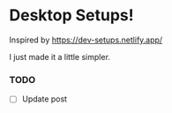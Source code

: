 # Desktop Setups!

Inspired by https://dev-setups.netlify.app/

I just made it a little simpler.

### TODO

- [ ] Update post
